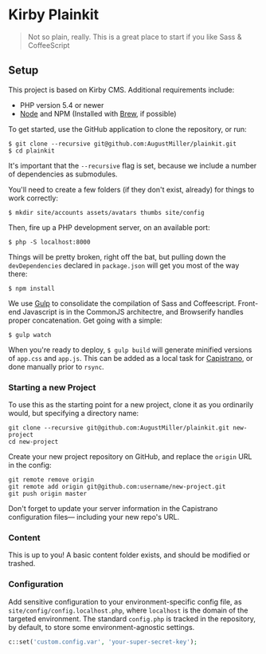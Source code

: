 # Kirby Plainkit

> Not so plain, really. This is a great place to start if you like Sass & CoffeeScript

## Setup

This project is based on Kirby CMS. Additional requirements include:

- PHP version 5.4 or newer
- [Node](https://nodejs.org) and NPM (Installed with [Brew](http://brew.sh), if possible)

To get started, use the GitHub application to clone the repository, or run:

```
$ git clone --recursive git@github.com:AugustMiller/plainkit.git
$ cd plainkit
```

It's important that the `--recursive` flag is set, because we include a number of dependencies as submodules.

You'll need to create a few folders (if they don't exist, already) for things to work correctly:

```
$ mkdir site/accounts assets/avatars thumbs site/config
```

Then, fire up a PHP development server, on an available port:

```
$ php -S localhost:8000
```
Things will be pretty broken, right off the bat, but pulling down the `devDependencies` declared in `package.json` will get you most of the way there:

```
$ npm install
```

We use [Gulp](http://gulpjs.com) to consolidate the compilation of Sass and Coffeescript. Front-end Javascript is in the CommonJS architectre, and Browserify handles proper concatenation. Get going with a simple:

```
$ gulp watch
```

When you're ready to deploy, `$ gulp build` will generate minified versions of `app.css` and `app.js`. This can be added as a local task for [Capistrano](http://capistranorb.com), or done manually prior to `rsync`.

### Starting a new Project

To use this as the starting point for a new project, clone it as you ordinarily would, but specifying a directory name:

```
git clone --recursive git@github.com:AugustMiller/plainkit.git new-project
cd new-project
```

Create your new project repository on GitHub, and replace the `origin` URL in the config:

```
git remote remove origin
git remote add origin git@github.com:username/new-project.git
git push origin master
```

Don't forget to update your server information in the Capistrano configuration files— including your new repo's URL.

### Content

This is up to you! A basic content folder exists, and should be modified or trashed.

### Configuration

Add sensitive configuration to your environment-specific config file, as `site/config/config.localhost.php`, where `localhost` is the domain of the targeted environment. The standard `config.php` is tracked in the repository, by default, to store some environment-agnostic settings.

```php
c::set('custom.config.var', 'your-super-secret-key');
```
